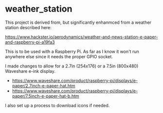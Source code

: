 # weather_station
This project is derived from, but significantly enhanmced from a weather station described here:

https://www.hackster.io/aerodynamics/weather-and-news-station-e-paper-and-raspberry-pi-a19fa3

This is to be used with a Raspberry Pi. As far as I know it won't run anywhere else since it needs the proper GPIO socket.

I made changes to allow for a 2.7in (254x176) or a 7.5in (800x480) Waveshare e-ink display.

- https://www.waveshare.com/product/raspberry-pi/displays/e-paper/2.7inch-e-paper-hat.htm
- https://www.waveshare.com/product/raspberry-pi/displays/e-paper/7.5inch-e-paper-hat-b.htm

I also set up a process to download icons if needed.
